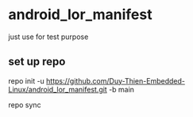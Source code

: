 # android_lor_manifest
just use for test purpose

## set up repo 
repo init -u https://github.com/Duy-Thien-Embedded-Linux/android_lor_manifest.git -b main

repo sync
